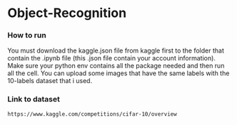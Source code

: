 # Object-Recognition
### How to run
You must download the kaggle.json file from kaggle first to the folder that contain the .ipynb file (this .json file contain your account information).
Make sure your python env contains all the package needed and then run all the cell. You can upload some images that have the same labels with the 10-labels dataset that i used.

### Link to dataset
```bash
https://www.kaggle.com/competitions/cifar-10/overview
```
